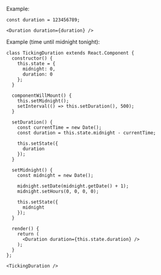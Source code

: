 Example:

    const duration = 123456789;

    <Duration duration={duration} />

Example (time until midnight tonight):

    class TickingDuration extends React.Component {
      constructor() {
        this.state = {
          midnight: 0,
          duration: 0
        };
      }
      
      componentWillMount() {
        this.setMidnight();
        setInterval(() => this.setDuration(), 500);
      }

      setDuration() {
        const currentTime = new Date();
        const duration = this.state.midnight - currentTime;
        
        this.setState({
          duration
        });
      }

      setMidnight() {
        const midnight = new Date();

        midnight.setDate(midnight.getDate() + 1);
        midnight.setHours(0, 0, 0, 0);

        this.setState({
          midnight
        });
      }

      render() {
        return (
          <Duration duration={this.state.duration} />
        );
      }
    };

    <TickingDuration />
